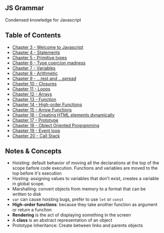 ## JS Grammar
Condensed knowledge for Javascript

## Table of Contents
- [Chapter 3 - Welcome to Javascript](https://github.com/janvmusic/2020-learning/blob/master/js-grammar/chapter3.md)
- [Chapter 4 - Statements](https://github.com/janvmusic/2020-learning/blob/master/js-grammar/chapter4.md)
- [Chapter 5 - Primitive types](https://github.com/janvmusic/2020-learning/blob/master/js-grammar/chapter5.md)
- [Chapter 6 - Type coercion madness](https://github.com/janvmusic/2020-learning/blob/master/js-grammar/chapter6.md)
- [Chapter 7 - Variables](https://github.com/janvmusic/2020-learning/blob/master/js-grammar/chapter7.md)
- [Chapter 8 - Arithmetic](https://github.com/janvmusic/2020-learning/blob/master/js-grammar/chapter8.md)
- [Chapter 9 - ...rest and ...spread](https://github.com/janvmusic/2020-learning/blob/master/js-grammar/chapter9.md)
- [Chapter 10 - Closures](https://github.com/janvmusic/2020-learning/blob/master/js-grammar/chapter10.md)
- [Chapter 11 - Loops](https://github.com/janvmusic/2020-learning/blob/master/js-grammar/chapter11.md)
- [Chapter 12 - Arrays](https://github.com/janvmusic/2020-learning/blob/master/js-grammar/chapter12.md)
- [Chapter 13 - Function](https://github.com/janvmusic/2020-learning/blob/master/js-grammar/chapter13.md)
- [Chapter 14 - High-order Functions](https://github.com/janvmusic/2020-learning/blob/master/js-grammar/chapter14.md)
- [Chapter 15 - Arrow Functions](https://github.com/janvmusic/2020-learning/blob/master/js-grammar/chapter15.md)
- [Chapter 16 - Creating HTML elements dynamically](https://github.com/janvmusic/2020-learning/blob/master/js-grammar/chapter16.md)
- [Chapter 17 - Prototype](https://github.com/janvmusic/2020-learning/blob/master/js-grammar/chapter17.md)
- [Chapter 18 - Object Oriented Programming](https://github.com/janvmusic/2020-learning/blob/master/js-grammar/chapter18.md)
- [Chapter 19 - Event loop](https://github.com/janvmusic/2020-learning/blob/master/js-grammar/chapter19.md)
- [Chapter 20 - Call Stack](https://github.com/janvmusic/2020-learning/blob/master/js-grammar/chapter20.md)

## Notes & Concepts
- Hoisting: default behavior of moving all the declarations at the top of the scope before code execution. Functions and variables are moved to the top before it's execution
- Hosting: assigning values to variables that don't exist, creates a variable in global scope.
- Marshalling: convert objects from memory to a format that can be written to disk
- `var` can cause hoisting bugs, prefer to use `let` or `const`
- **High-order functions**: because they take another function as argument or return a function
- **Rendering** is the act of displaying something in the screen
- A **class** is an abstract representation of an object
- Prototype Inheritance: Create between links and parents objects
